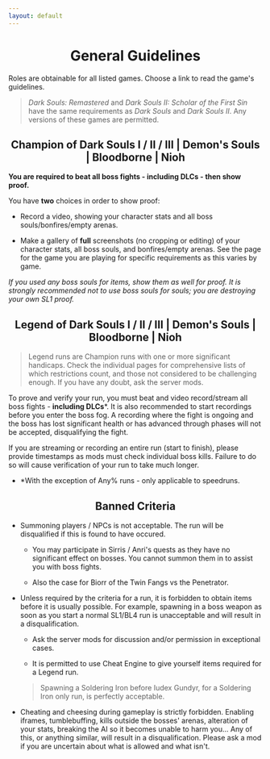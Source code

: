 ```yaml
---
layout: default
---
```


<h1 style="text-align: center;"> General Guidelines </h1>

 Roles are obtainable for all listed games. Choose a link to read the game's guidelines.
 
>_Dark Souls: Remastered_ and _Dark Souls II: Scholar of the First Sin_ have the same requirements as _Dark Souls_ and _Dark Souls II_. Any versions of these games are permitted.


<h2 style="text-align: center;"> Champion of Dark Souls I / II / III | Demon's Souls | Bloodborne | Nioh  </h2>

**You are required to beat all boss fights - including DLCs - then show proof.**

You have **two** choices in order to show proof:

* Record a video, showing your character stats and all boss souls/bonfires/empty arenas.

* Make a gallery of **full** screenshots (no cropping or editing) of your character stats, all boss souls, and bonfires/empty arenas. See the page for the game you are playing for specific requirements as this varies by game.

_If you used any boss souls for items, show them as well for proof. It is strongly recommended not to use boss souls for souls; you are destroying your own SL1 proof._

<h2 style="text-align: center;"> Legend of Dark Souls I / II / III | Demon's Souls | Bloodborne | Nioh  </h2>

> Legend runs are Champion runs with one or more significant handicaps. Check the individual pages for comprehensive lists of which restrictions count, and those not considered to be challenging enough. If you have any doubt, ask the server mods.

To prove and verify your run, you must beat and video record/stream all boss fights - **including DLCs***. It is also recommended to start recordings before you enter the boss fog. A recording where the fight is ongoing and the boss has lost significant health or has advanced through phases will not be accepted, disqualifying the fight.

If you are streaming or recording an entire run (start to finish), please provide timestamps as mods must check individual boss kills. Failure to do so will cause verification of your run to take much longer.


- *With the exception of Any% runs - only applicable to speedruns.




<h2 style="text-align: center;"> Banned Criteria</h2>

- Summoning players / NPCs is not acceptable. The run will be disqualified if this is found to have occured. 
  
  - You may participate in Sirris / Anri's quests as they have no significant effect on bosses. You cannot summon them in to assist you with boss fights.
  
  - Also the case for Biorr of the Twin Fangs vs the Penetrator.

- Unless required by the criteria for a run, it is forbidden to obtain items before it is usually possible. For example, spawning in a boss weapon as soon as you start a normal SL1/BL4 run is unacceptable and will result in a disqualification.
     
	 - Ask the server mods for discussion and/or permission in exceptional cases.
     
	 - It is permitted to use Cheat Engine to give yourself items required for a Legend run. 
	 > Spawning a Soldering Iron before Iudex Gundyr, for a Soldering Iron only run, is perfectly acceptable.

- Cheating and cheesing during gameplay is strictly forbidden. Enabling iframes, tumblebuffing, kills outside the bosses' arenas, alteration of your stats, breaking the AI so it becomes unable to harm you... Any of this, or anything similar, will result in a disqualification. Please ask a mod if you are uncertain about what is allowed and what isn't.
